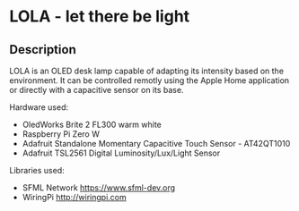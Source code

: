 # LOLA - let there be light

## Description
LOLA is an OLED desk lamp capable of adapting its intensity based on the environment. It can be controlled remotly using the Apple Home application or directly with a capacitive sensor on its base.

Hardware used:
* OledWorks Brite 2 FL300 warm white
* Raspberry Pi Zero W
* Adafruit Standalone Momentary Capacitive Touch Sensor - AT42QT1010
* Adafruit TSL2561 Digital Luminosity/Lux/Light Sensor

Libraries used:
* SFML Network https://www.sfml-dev.org
* WiringPi http://wiringpi.com

